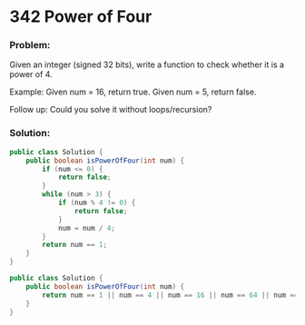 # 342 Power of Four

### Problem:

Given an integer (signed 32 bits), write a function to check whether it is a power of 4.

Example:
Given num = 16, return true. Given num = 5, return false.

Follow up: Could you solve it without loops/recursion?

### Solution:

```java
public class Solution {
    public boolean isPowerOfFour(int num) {
        if (num <= 0) {
            return false;
        }
        while (num > 3) {
            if (num % 4 != 0) {
                return false;
            }
            num = num / 4;
        }
        return num == 1;
    }
}
```

```java
public class Solution {
    public boolean isPowerOfFour(int num) {
        return num == 1 || num == 4 || num == 16 || num == 64 || num == 256 || num == 1024 || num == 4096 || num == 16384 || num == 65536 || num == 262144 || num == 1048576 || num == 4194304 || num == 16777216 || num == 67108864 || num == 268435456 || num == 1073741824;
    }
}
```



